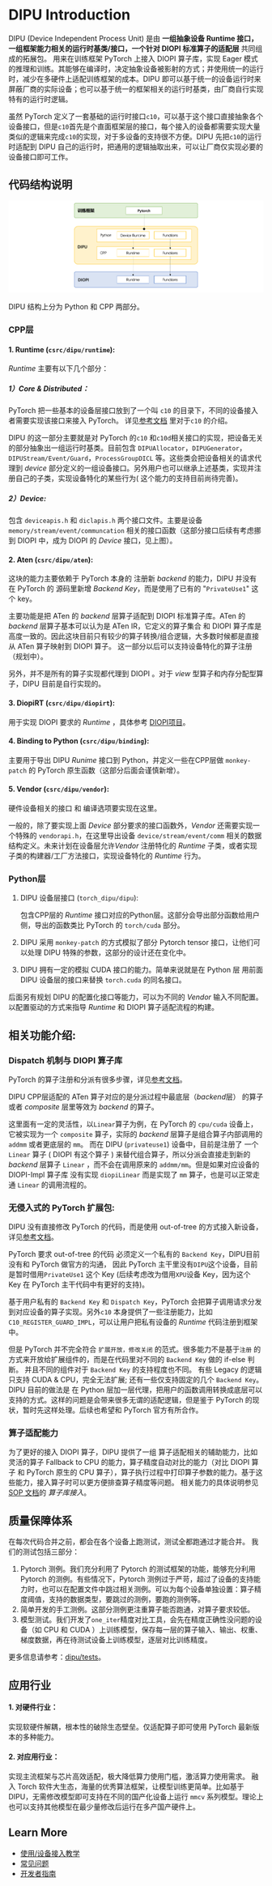 # DIPU Introduction

DIPU (Device Independent Process Unit) 是由 **一组抽象设备 Runtime 接口，一组框架能力相关的运行时基类/接口，一个针对 DIOPI 标准算子的适配层** 共同组成的拓展包。 用来在训练框架 PyTorch 上接入 DIOPI 算子库，实现 Eager 模式的推理和训练。其能够在编译时，决定抽象设备被影射的方式；并使用统一的运行时，减少在多硬件上适配训练框架的成本。DIPU 即可以基于统一的设备运行时来屏蔽厂商的实际设备；也可以基于统一的框架相关的运行时基类，由厂商自行实现特有的运行时逻辑。

虽然 PyTorch 定义了一套基础的运行时接口``c10``，可以基于这个接口直接抽象各个设备接口，但是``c10``首先是个直面框架层的接口，每个接入的设备都需要实现大量类似的逻辑来完成``c10``的实现，对于多设备的支持很不方便。DIPU 先把``c10``的运行时适配到 DIPU 自己的运行时，把通用的逻辑抽取出来，可以让厂商仅实现必要的设备接口即可工作。


## 代码结构说明

![结构](../../_static/image/DIPU/structure.png)

DIPU 结构上分为 Python 和 CPP 两部分。

### CPP层
#### 1. Runtime (``csrc/dipu/runtime``):
  *Runtime* 主要有以下几个部分：

##### 1）*Core & Distributed*：
PyTorch 把一些基本的设备层接口放到了一个叫 ``c10`` 的目录下，不同的设备接入者需要实现该接口来接入 PyTorch。
详见[参考文档](http://blog.ezyang.com/2019/05/pytorch-internals/) 里对于``c10`` 的介绍。

DIPU 的这一部分主要就是对 PyTorch 的``c10`` 和``c10d``相关接口的实现，把设备无关的部分抽象出一组运行时基类。目前包含 ``DIPUAllocator``，``DIPUGenerator``，``DIPUStream/Event/Guard``，``ProcessGroupDICL`` 等。这些类会把设备相关的请求代理到 *device* 部分定义的一组设备接口。另外用户也可以继承上述基类，实现并注册自己的子类，实现设备特化的某些行为( 这个能力的支持目前尚待完善)。

##### 2）*Device*:

包含 ``deviceapis.h`` 和 ``diclapis.h`` 两个接口文件。主要是设备 ``memory/stream/event/communcation`` 相关的接口函数（这部分接口后续有考虑挪到 DIOPI 中，成为 DIOPI 的 *Device* 接口，见上图）。

#### 2. Aten (``csrc/dipu/aten``):
  这块的能力主要依赖于 PyTorch 本身的 注册新 *backend* 的能力，DIPU 并没有在 PyTorch 的 源码里新增 *Backend Key*，而是使用了已有的 "``PrivateUse1``" 这个 key。

  主要功能是把 ATen 的 *backend* 层算子适配到 DIOPI 标准算子库。ATen 的 *backend* 层算子基本可以认为是 ATen IR，它定义的算子集合 和 DIOPI 算子库是高度一致的。因此这块目前只有较少的算子转换/组合逻辑，大多数时候都是直接从 ATen 算子映射到 DIOPI 算子。 这一部分以后可以支持设备特化的算子注册（规划中）。

  另外，并不是所有的算子实现都代理到 DIOPI 。对于 *view* 型算子和内存分配型算子，DIPU 目前是自行实现的。

#### 3. DiopiRT (``csrc/dipu/diopirt``):
   用于实现 DIOPI 要求的 *Runtime* ，具体参考 [DIOPI项目](https://github.com/DeepLink-org/DIOPI)。

#### 4. Binding to Python (``csrc/dipu/binding``):
   主要用于导出 DIPU *Runime* 接口到 Python，并定义一些在CPP层做 ``monkey-patch`` 的 PyTorch 原生函数（这部分后面会谨慎新增）。

#### 5. Vendor (``csrc/dipu/vendor``):
   硬件设备相关的接口 和 编译选项要实现在这里。

   一般的，除了要实现上面 *Device* 部分要求的接口函数外，*Vendor* 还需要实现一个特殊的 ``vendorapi.h``，在这里导出设备 ``device/stream/event/comm`` 相关的数据结构定义。未来计划在设备层允许*Vendor* 注册特化的 *Runtime* 子类，或者实现子类的构建器/工厂方法接口，实现设备特化的 *Runtime* 行为。

### Python层
  1. DIPU 设备层接口 (``torch_dipu/dipu``):

      包含CPP层的 *Runtime* 接口对应的Python层。这部分会导出部分函数给用户侧，导出的函数类比 PyTorch 的 ``torch/cuda`` 部分。

  2. DIPU 采用 ``monkey-patch`` 的方式模拟了部分 Pytorch tensor 接口，让他们可以处理 DIPU 特殊的参数，这部分的设计还在变化中。


  3. DIPU 拥有一定的模拟 CUDA 接口的能力。简单来说就是在 Python 层 用前面 DIPU 设备层的接口来替换 ``torch.cuda`` 的同名接口。 


  后面另有规划 DIPU 的配置化接口等能力，可以为不同的 *Vendor* 输入不同配置。以配置驱动的方式来指导 *Runtime* 和 DIOPI 算子适配流程的构建。

## 相关功能介绍:
### Dispatch 机制与 DIOPI 算子库
  PyTorch 的算子注册和分派有很多步骤，详见[参考文档](
  https://github.com/pytorch/pytorch/wiki/PyTorch-dispatcher-walkthrough)。

  DIPU CPP层适配的 ATen 算子对应的是分派过程中最底层（*backend*层） 的算子或者 *composite* 层里等效为 *backend* 的算子。

  这里面有一定的灵活性，以``Linear``算子为例，在 PyTorch 的 ``cpu/cuda`` 设备上，它被实现为一个 ``composite`` 算子，实际的 *backend* 层算子是组合算子内部调用的 ``addmm`` 或者更底层的 ``mm``。 而在 DIPU (``privateuse1``) 设备中，目前是注册了 一个 ``Linear`` 算子 ( DIOPI 有这个算子 ) 来替代组合算子，所以分派会直接走到新的 *backend* 层算子 ``Linear`` ，而不会在调用原来的 ``addmm/mm``。但是如果对应设备的 DIOPI-Impl 算子库 没有实现 ``diopiLinear`` 而是实现了 ``mm`` 算子，也是可以正常走通 ``Linear`` 的调用流程的。

### 无侵入式的 PyTorch 扩展包:
  DIPU 没有直接修改 PyTorch 的代码，而是使用 out-of-tree 的方式接入新设备，详见[参考文档](https://pytorch.org/tutorials/advanced/extend_dispatcher.html)。
  
  PyTorch 要求 out-of-tree 的代码 必须定义一个私有的 ``Backend Key``，DIPU目前没有和 PyTorch 做官方的沟通， 因此 PyTorch 主干里没有``DIPU``这个设备，目前是暂时借用``PrivateUse1`` 这个 Key (后续考虑改为借用``XPU``设备 Key，因为这个 Key 在 PyTorch 主干代码中有更好的支持)。

  基于用户私有的 ``Backend Key`` 和 ``Dispatch Key``，PyTorch 会把算子调用请求分发到对应设备的算子实现。另外``c10`` 本身提供了一些注册能力，比如    ``C10_REGISTER_GUARD_IMPL``，可以让用户把私有设备的 *Runtime* 代码注册到框架中。

  但是 PyTorch 并不完全符合 `扩展开放，修改关闭` 的范式。很多能力不是基于`注册` 的方式来开放给扩展组件的，而是在代码里对不同的 ``Backend Key`` 做的 if-else 判断。 并且不同的组件对于 ``Backend Key`` 的支持程度也不同。 有些 Legacy 的逻辑只支持 CUDA & CPU，完全无法扩展; 还有一些仅支持固定的几个 ``Backend Key``。DIPU 目前的做法是 在 Python 层加一层代理，把用户的函数调用转换成底层可以支持的方式。这样的问题是会带来很多无谓的适配逻辑，但是鉴于 PyTorch 的现状，暂时先这样处理。后续也希望和 PyTorch 官方有所合作。


### 算子适配能力
  为了更好的接入 DIOPI 算子，DIPU 提供了一组 算子适配相关的辅助能力，比如灵活的算子 Fallback to CPU 的能力，算子精度自动对比的能力（对比 DIOPI 算子 和 PyTorch 原生的 CPU 算子），算子执行过程中打印算子参数的能力。基于这些能力，接入算子时可以更方便排查算子精度等问题。 相关能力的具体说明参见 [SOP 文档](https://github.com/DeepLink-org/dipu/blob/main/SOP.md)的 *算子库接入*。


## 质量保障体系
在每次代码合并之前，都会在各个设备上跑测试，测试全都跑通过才能合并。
我们的测试包括三部分：
1. Pytorch 测例。我们充分利用了 Pytorch 的测试框架的功能，能够充分利用 Pytorch 的测例。有些情况下，Pytorch 测例过于严苛，超过了设备的支持能力时，也可以在配置文件中跳过相关测例。可以为每个设备单独设置：算子精度阈值，支持的数据类型，要跳过的测例，要跑的测例等。
2. 简单开发的手工测例。这部分测例更注重算子能否跑通，对算子要求较低。
3. 模型测试。我们开发了``one_iter``精度对比工具，会先在精度正确性没问题的设备（如 CPU 和 CUDA ）上训练模型，保存每一层的算子输入、输出、权重、梯度数据，再在待测试设备上训练模型，逐层对比训练精度。

更多信息请参考：[dipu/tests](https://github.com/DeepLink-org/dipu/tree/main/tests)。


## 应用行业
#### 1. 对硬件行业：

实现软硬件解耦，根本性的破除生态壁垒。仅适配算子即可使用 PyTorch 最新版本的多种能力。

#### 2. 对应用行业：

实现主流框架与芯片高效适配，极大降低算力使用门槛，激活算力使用需求。
融入 Torch 软件大生态，海量的优秀算法框架，让模型训练更简单。比如基于 DIPU，无需修改模型即可支持在不同的国产化设备上运行 ``mmcv`` 系列模型。理论上也可以支持其他模型在最少量修改后运行在多产国产硬件上。


## Learn More

* [使用/设备接入教学](https://github.com/DeepLink-org/dipu/blob/main/SOP.md)
* [常见问题](https://github.com/DeepLink-org/dipu/blob/main/FAQ.md)
* [开发者指南](https://github.com/DeepLink-org/dipu/blob/main/Contributors.md)
